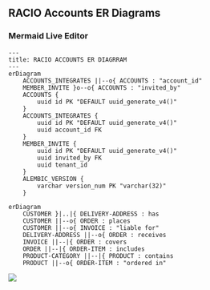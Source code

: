 ## RACIO Accounts ER Diagrams

### Mermaid Live Editor

```mermaid
---
title: RACIO ACCOUNTS ER DIAGRRAM
--- 
erDiagram
    ACCOUNTS_INTEGRATES ||--o{ ACCOUNTS : "account_id"
    MEMBER_INVITE }o--o{ ACCOUNTS : "invited_by"
    ACCOUNTS {
        uuid id PK "DEFAULT uuid_generate_v4()"
    }
    ACCOUNTS_INTEGRATES {
        uuid id PK "DEFAULT uuid_generate_v4()"
        uuid account_id FK
    }
    MEMBER_INVITE {
        uuid id PK "DEFAULT uuid_generate_v4()"
        uuid invited_by FK 
        uuid tenant_id 
    }
    ALEMBIC_VERSION {
        varchar version_num PK "varchar(32)"
    }
```

```mermaid
erDiagram
    CUSTOMER }|..|{ DELIVERY-ADDRESS : has
    CUSTOMER ||--o{ ORDER : places
    CUSTOMER ||--o{ INVOICE : "liable for"
    DELIVERY-ADDRESS ||--o{ ORDER : receives
    INVOICE ||--|{ ORDER : covers
    ORDER ||--|{ ORDER-ITEM : includes
    PRODUCT-CATEGORY ||--|{ PRODUCT : contains
    PRODUCT ||--o{ ORDER-ITEM : "ordered in"
```

[![](https://mermaid.ink/img/pako:eNqtUstuwjAQ_BXLJyqRS9tTbmkwKIJAlQROliw3XsASsStjR0KQf6-T8GzVU7vywfuY3Rl7j7jUAnCIgyCgykq7gxBlUZwsUBTHi-W8yBHJ0CiJJlkWpVT5OkQVmJHkG8MrqpC3SylL5gWZZFFBcnQ6BYE-3rqEiGJeltopy6SguEemJH0jmcetkoKgRv_ESFVLC4J9HC6Ya_rY-605JwXy533qISMyjpazoguyDXi23AKrXwdPlxat9bfmdwV_a99BboLRePow8FH4P4y6vZMfhb4lLSje03hUPfMskpitSJYni_k9jZqbcssNqsHspVZMuaqndE4MXp6vHBo8xBWYikvhN6lrQrHdQgUUt18oYM3dzrblbSl3VucHVeLQGgdDbLTbbHG45ru999yn8BrP63WNgpBWm7Tf1W5lmy9XC9HT?type=png)](https://mermaid.live/edit#pako:eNqtUstuwjAQ_BXLJyqRS9tTbmkwKIJAlQROliw3XsASsStjR0KQf6-T8GzVU7vywfuY3Rl7j7jUAnCIgyCgykq7gxBlUZwsUBTHi-W8yBHJ0CiJJlkWpVT5OkQVmJHkG8MrqpC3SylL5gWZZFFBcnQ6BYE-3rqEiGJeltopy6SguEemJH0jmcetkoKgRv_ESFVLC4J9HC6Ya_rY-605JwXy533qISMyjpazoguyDXi23AKrXwdPlxat9bfmdwV_a99BboLRePow8FH4P4y6vZMfhb4lLSje03hUPfMskpitSJYni_k9jZqbcssNqsHspVZMuaqndE4MXp6vHBo8xBWYikvhN6lrQrHdQgUUt18oYM3dzrblbSl3VucHVeLQGgdDbLTbbHG45ru999yn8BrP63WNgpBWm7Tf1W5lmy9XC9HT)
